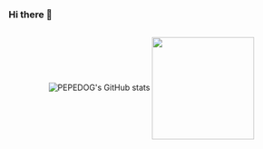 ### Hi there 👋

<!--
**Hojip-Kim/Hojip-Kim** is a ✨ _special_ ✨ repository because its `README.md` (this file) appears on your GitHub profile.

Here are some ideas to get you started:

- 🔭 I’m currently working on ...
- 🌱 I’m currently learning ...
- 👯 I’m looking to collaborate on ...
- 🤔 I’m looking for help with ...
- 💬 Ask me about ...
- 📫 How to reach me: ...
- 😄 Pronouns: ...
- ⚡ Fun fact: ...
-->
<div align="center" style="display: flex; align-items: center; justify-content: center;">
  
![PEPEDOG's GitHub stats](https://github-readme-stats.vercel.app/api?username=Hojip-Kim&show_icons=true&theme=blue-green)
<a href="https://github.com/Hojip-Kim"><img align="center" style="height:180px" src="https://github-readme-stats.vercel.app/api/top-langs/?username=Hojip-Kim&layout=compact&theme=nord&hide_border=true" /></a> 

</div>
